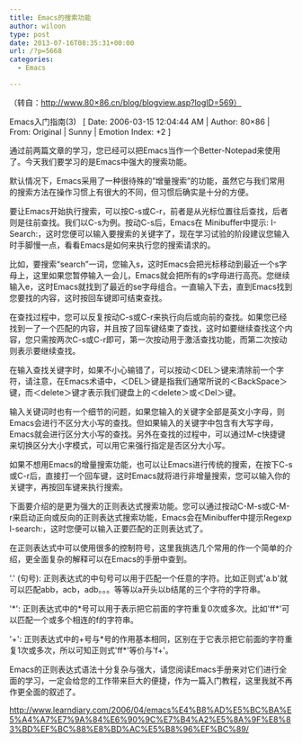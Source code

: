 ```yaml
---
title: Emacs的搜索功能
author: wiloon
type: post
date: 2013-07-16T08:35:31+00:00
url: /?p=5668
categories:
  - Emacs

---
```

（转自：http://www.80×86.cn/blog/blogview.asp?logID=569）

Emacs入门指南(3)   [ Date: 2006-03-15 12:04:44 AM | Author: 80&#215;86 | From: Original | Sunny | Emotion Index: +2 ]

通过前两篇文章的学习，您已经可以把Emacs当作一个Better-Notepad来使用了。今天我们要学习的是Emacs中强大的搜索功能。

默认情况下，Emacs采用了一种很待殊的”增量搜索”的功能，虽然它与我们常用的搜索方法在操作习惯上有很大的不同，但习惯后确实是十分的方便。

要让Emacs开始执行搜索，可以按C-s或C-r，前者是从光标位置往后查找，后者则是往前查找。我们以C-s为例。按动C-s后，Emacs在 Minibuffer中提示: I-Search:，这时您便可以输入要搜索的关键字了，现在学习试验的阶段建议您输入时手脚慢一点，看看Emacs是如何来执行您的搜索请求的。

比如，要搜索“search”一词，您输入s，这时Emacs会把光标移动到最近一个s字母上，这里如果您暂停输入一会儿，Emacs就会把所有的s字母进行高亮。您继续输入e，这时Emacs就找到了最近的se字母组合。一直输入下去，直到Emacs找到您要找的内容，这时按回车键即可结束查找。

在查找过程中，您可以反复按动C-s或C-r来执行向后或向前的查找。如果您已经找到一了一个匹配的内容，并且按了回车键结束了查找，这时如要继续查找这个内容，您只需按两次C-s或C-r即可，第一次按动用于激活查找功能，而第二次按动则表示要继续查找。

在输入查找关键字时，如果不小心输错了，可以按动＜DEL＞键来清除前一个字符，请注意，在Emacs术语中，＜DEL＞键是指我们通常所说的＜BackSpace＞键，而＜delete＞键才表示我们键盘上的＜delete＞或＜Del＞键。

输入关键词时也有一个细节的问题，如果您输入的关键字全部是英文小字母，则Emacs会进行不区分大小写的查找。但如果输入的关键字中包含有大写字母， Emacs就会进行区分大小写的查找。另外在查找的过程中，可以通过M-c快捷键来切换区分大小字模式，可以用它来强行指定是否区分大小写。

如果不想用Emacs的增量搜索功能，也可以让Emacs进行传统的搜索，在按下C-s或C-r后，直接打一个回车键，这时Emacs就将进行非增量搜索，您可以输入你的关键字，再按回车键来执行搜索。

下面要介绍的是更为强大的正则表达式搜索功能。您可以通过按动C-M-s或C-M-r来启动正向或反向的正则表达式搜索功能，Emacs会在Minibuffer中提示Regexp I-search:，这时您便可以输入正要匹配的正则表达式了。

在正则表达式中可以使用很多的控制符号，这里我挑选几个常用的作一个简单的介绍，更全面复杂的解释可以在Emacs的手册中查到。

'.' (句号): 正则表达式的中句号可以用于匹配一个任意的字符。比如正则式'a.b'就可以匹配abb，acb，adb。。。等等以a开头以b结尾的三个字符的字符串。

'\*': 正则表达式中的\*号可以用于表示把它前面的字符重复0次或多次。比如'ff*'可以匹配一个或多个相连的f的字符串。

'+': 正则表达式中的+号与\*号的作用基本相同，区别在于它表示把它前面的字符重复1次或多次，所以可知正则式'ff\*'等价与'f+'。

Emacs的正则表达式语法十分复杂与强大，请您阅读Emacs手册来对它们进行全面的学习，一定会给您的工作带来巨大的便捷，作为一篇入门教程，这里我就不再作更全面的叙述了。

<http://www.learndiary.com/2006/04/emacs%E4%B8%AD%E5%BC%BA%E5%A4%A7%E7%9A%84%E6%90%9C%E7%B4%A2%E5%8A%9F%E8%83%BD%EF%BC%88%E8%BD%AC%E5%B8%96%EF%BC%89/>